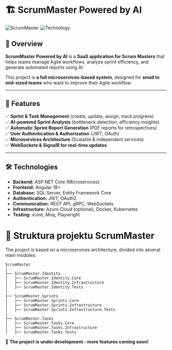 # 🏗️ ScrumMaster Powered by AI

![ScrumMaster](https://img.shields.io/badge/Status-Development-blue?style=flat-square)
![Technology](https://img.shields.io/badge/Technology-.NET%20%20%7C%20Angular%20%7C%20SQL%20Server-purple?style=flat-square)

## 🚀 Overview
**ScrumMaster Powered by AI** is a **SaaS application for Scrum Masters** that helps teams manage Agile workflows, analyze sprint efficiency, and generate automated reports using AI.

This project is **a full microservices-based system**, designed for **small to mid-sized teams** who want to improve their Agile workflow.

---

## 📌 Features
✅ **Sprint & Task Management** (create, update, assign, track progress)  
✅ **AI-powered Sprint Analysis** (bottleneck detection, efficiency insights)  
✅ **Automatic Sprint Report Generation** (PDF reports for retrospectives)  
✅ **User Authentication & Authorization** (JWT, OAuth)  
✅ **Microservices Architecture** (Scalable & independent services)  
✅ **WebSockets & SignalR for real-time updates**  

---

## 🛠️ Technologies
- **Backend:** ASP.NET Core (Microservices)  
- **Frontend:** Angular 18+  
- **Database:** SQL Server, Entity Framework Core  
- **Authentication:** JWT, OAuth2  
- **Communication:** REST API, gRPC, WebSockets  
- **Infrastructure:** Azure Cloud (optional), Docker, Kubernetes  
- **Testing:** xUnit, Moq, Playwright

# 📌 Struktura projektu ScrumMaster

The project is based on a microservices architecture, divided into several main modules:
```
ScrumMaster
│
├── ScrumMaster.Identity
│   ├── ScrumMaster.Identity.Core
│   ├── ScrumMaster.Identity.Infrastructure
│   ├── ScrumMaster.Identity.Tests
│
├── ScrumMaster.Sprints
│   ├── ScrumMaster.Sprints.Core
│   ├── ScrumMaster.Sprints.Infrastructure
│   ├── ScrumMaster.Sprints.Infrastructure.Tests
│
├── ScrumMaster.Tasks
│   ├── ScrumMaster.Tasks.Core
│   ├── ScrumMaster.Tasks.Infrastructure
│   ├── ScrumMaster.Tasks.Tests
```
📌 **The project is under development - more features coming soon!**

